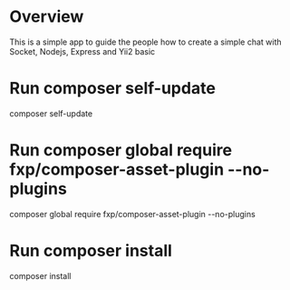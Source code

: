 # Overview
This is a simple app to guide the people how to create a simple chat with Socket, Nodejs, Express and Yii2 basic

# Run composer self-update
composer self-update

# Run composer global require fxp/composer-asset-plugin --no-plugins
composer global require fxp/composer-asset-plugin --no-plugins

# Run composer install 
composer install